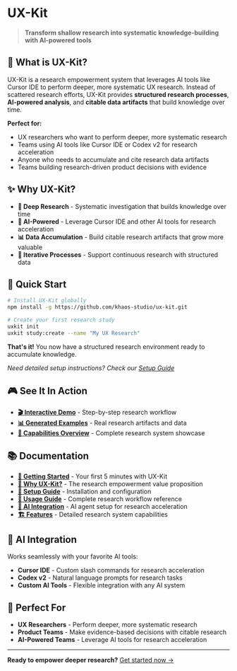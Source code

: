 # UX-Kit

> **Transform shallow research into systematic knowledge-building with AI-powered tools**

## 🎯 What is UX-Kit?

UX-Kit is a research empowerment system that leverages AI tools like Cursor IDE to perform deeper, more systematic UX research. Instead of scattered research efforts, UX-Kit provides **structured research processes**, **AI-powered analysis**, and **citable data artifacts** that build knowledge over time.

**Perfect for:**
- UX researchers who want to perform deeper, more systematic research
- Teams using AI tools like Cursor IDE or Codex v2 for research acceleration
- Anyone who needs to accumulate and cite research data artifacts
- Teams building research-driven product decisions with evidence

## ✨ Why UX-Kit?

- **🧠 Deep Research** - Systematic investigation that builds knowledge over time
- **🤖 AI-Powered** - Leverage Cursor IDE and other AI tools for research acceleration  
- **📊 Data Accumulation** - Build citable research artifacts that grow more valuable
- **🔄 Iterative Processes** - Support continuous research with structured data

## 🚀 Quick Start

```bash
# Install UX-Kit globally
npm install -g https://github.com/khaos-studio/ux-kit.git

# Create your first research study
uxkit init
uxkit study:create --name "My UX Research"
```

**That's it!** You now have a structured research environment ready to accumulate knowledge.

*Need detailed setup instructions? Check our [Setup Guide](docs/setup.md)*

## 🎮 See It In Action

- **[🎬 Interactive Demo](demo/interactive-demo.md)** - Step-by-step research workflow
- **[📊 Generated Examples](demo/generated-output/)** - Real research artifacts and data
- **[🎯 Capabilities Overview](demo/capabilities-overview.md)** - Complete research system showcase

## 📚 Documentation

- **[📖 Getting Started](docs/getting-started.md)** - Your first 5 minutes with UX-Kit
- **[🎯 Why UX-Kit?](docs/why-ux-kit.md)** - The research empowerment value proposition
- **[📖 Setup Guide](docs/setup.md)** - Installation and configuration
- **[🎯 Usage Guide](docs/usage.md)** - Complete research workflow reference
- **[🤖 AI Integration](docs/ai-integration.md)** - AI agent setup for research acceleration
- **[🏗️ Features](docs/features.md)** - Detailed research system capabilities

## 🤖 AI Integration

Works seamlessly with your favorite AI tools:

- **Cursor IDE** - Custom slash commands for research acceleration
- **Codex v2** - Natural language prompts for research tasks
- **Custom AI Tools** - Flexible integration with any AI system

## 🎯 Perfect For

- **UX Researchers** - Perform deeper, more systematic research
- **Product Teams** - Make evidence-based decisions with citable research
- **AI-Powered Teams** - Leverage AI tools for research acceleration

---

**Ready to empower deeper research?** [Get started now →](docs/getting-started.md)
